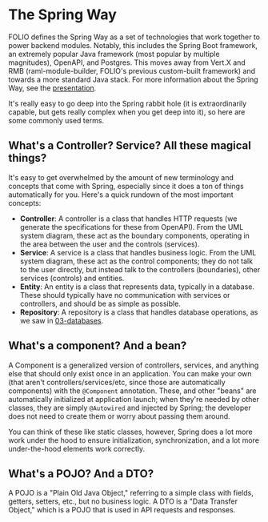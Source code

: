 # The Spring Way

FOLIO defines the Spring Way as a set of technologies that work together to power backend modules.
Notably, this includes the Spring Boot framework, an extremely popular Java framework (most popular
by multiple magnitudes), OpenAPI, and Postgres. This moves away from Vert.X and RMB
(raml-module-builder, FOLIO's previous custom-built framework) and towards a more standard Java
stack. For more information about the Spring Way, see the
[presentation](https://docs.google.com/presentation/d/1YgDCBimLTQ1ou-fPhvyKbWpVkec3Goa8lyJJe2hcLHk/edit).

It's really easy to go deep into the Spring rabbit hole (it is extraordinarily capable, but gets
really complex when you get deep into it), so here are some commonly used terms.

## What's a Controller? Service? All these magical things?

It's easy to get overwhelmed by the amount of new terminology and concepts that come with Spring,
especially since it does a ton of things automatically for you. Here's a quick rundown of the most
important concepts:

- **Controller**: A controller is a class that handles HTTP requests (we generate the specifications
  for these from OpenAPI). From the UML system diagram, these act as the boundary components,
  operating in the area between the user and the controls (services).
- **Service**: A service is a class that handles business logic. From the UML system diagram, these
  act as the control components; they do not talk to the user directly, but instead talk to the
  controllers (boundaries), other services (controls) and entities.
- **Entity**: An entity is a class that represents data, typically in a database. These should
  typically have no communication with services or controllers, and should be as simple as possible.
- **Repository**: A repository is a class that handles database operations, as we saw in
  [03-databases](../training/backend/03-databases).

## What's a component? And a bean?

A Component is a generalized version of controllers, services, and anything else that should only
exist once in an application. You can make your own (that aren't controllers/services/etc, since
those are automatically components) with the `@Component` annotation. These, and other "beans" are
automatically initialized at application launch; when they're needed by other classes, they are
simply `@Autowired` and injected by Spring; the developer does not need to create them or worry
about passing them around.

You can think of these like static classes, however, Spring does a lot more work under the hood to
ensure initialization, synchronization, and a lot more under-the-hood elements work correctly.

## What's a POJO? And a DTO?

A POJO is a "Plain Old Java Object," referring to a simple class with fields, getters, setters,
etc., but no business logic. A DTO is a "Data Transfer Object," which is a POJO that is used in API
requests and responses.
